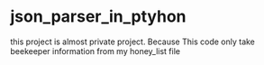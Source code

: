 # json_parser_in_ptyhon
this project is almost private project. Because This code only take beekeeper information from my honey_list file
